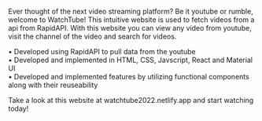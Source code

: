 Ever thought of the next video streaming platform? Be it youtube or rumble, welcome to WatchTube! This intuitive website is used to fetch videos from a api from RapidAPI. With this website you can view any video from youtube, visit the channel of the video and search for videos. 

• Developed using RapidAPI to pull data from the youtube                      
• Developed and implemented in HTML, CSS, Javscript, React and Material UI                    
• Developed and implemented features by utilizing functional components along with their reuseability

Take a look at this website at watchtube2022.netlify.app and start watching today!
